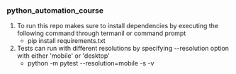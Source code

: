 ### python_automation_course

1. To run this repo makes sure to install dependencies by executing the following command through termanil or command prompt
   - pip install requirements.txt
2. Tests can run with different resolutions by specifying --resolution option with either 'mobile' or 'desktop'
   - python -m pytest --resolution=mobile -s -v
